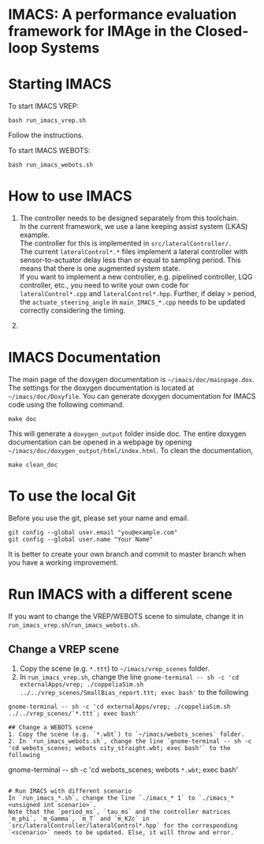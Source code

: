# IMACS: A performance evaluation framework for IMAge in the Closed-loop Systems

# Starting IMACS
To start IMACS VREP:
```
bash run_imacs_vrep.sh
```
Follow the instructions.

To start IMACS WEBOTS:
```
bash run_imacs_webots.sh
```
# How to use IMACS
1. The controller needs to be designed separately from this toolchain.  
In the current framework, we use a lane keeping assist system (LKAS) example.  
The controller for this is implemented in `src/lateralController/`.  
The current `lateralControl*.*` files implement a lateral controller with sensor-to-actuator delay less than or equal to sampling period. This means that there is one augmented system state.  
If you want to implement a new controller, e.g. pipelined controller, LQG controller, etc., you need to write your own code for `lateralControl*.cpp` and `lateralControl*.hpp`. Further, if delay > period, the `actuate_steering_angle` in `main_IMACS_*.cpp` needs to be updated correctly considering the timing. 

2.
# IMACS Documentation
The main page of the doxygen documentation is `~/imacs/doc/mainpage.dox`.
The settings for the doxygen documentation is located at `~/imacs/doc/Doxyfile`.
You can generate doxygen documentation for IMACS code using the following command.
```
make doc
```
This will generate a `doxygen_output` folder inside doc. 
The entire doxygen documentation can be opened in a webpage by opening `~/imacs/doc/doxygen_output/html/index.html`.
To clean the documentation, 
```
make clean_doc
```
# To use the local Git
Before you use the git, please set your name and email.
```
git config --global user.email "you@example.com"
git config --global user.name "Your Name"
```
It is better to create your own branch and commit to master branch when you have a working improvement.

# Run IMACS with a different scene
If you want to change the VREP/WEBOTS scene to simulate, change it in `run_imacs_vrep.sh`/`run_imacs_webots.sh`.

## Change a VREP scene
1. Copy the scene (e.g. `*.ttt`) to `~/imacs/vrep_scenes` folder.
2. In `run_imacs_vrep.sh`, change the line `gnome-terminal -- sh -c 'cd externalApps/vrep; ./coppeliaSim.sh ../../vrep_scenes/SmallBias_report.ttt; exec bash'` to the following
```
gnome-terminal -- sh -c 'cd externalApps/vrep; ./coppeliaSim.sh ../../vrep_scenes/`*.ttt`; exec bash'

## Change a WEBOTS scene
1. Copy the scene (e.g. `*.wbt`) to `~/imacs/webots_scenes` folder.
2. In `run_imacs_webots.sh`, change the line `gnome-terminal -- sh -c 'cd webots_scenes; webots city_straight.wbt; exec bash'` to the following
```
gnome-terminal -- sh -c 'cd webots_scenes; webots `*.wbt`; exec bash'
```

# Run IMACS with different scenario
In `run_imacs_*.sh`, change the line `./imacs_* 1` to `./imacs_* <unsigned int scenario>`.
Note that the `period_ms`, `tau_ms` and the controller matrices `m_phi`, `m_Gamma`, `m_T` and `m_K2c` in `src/lateralController/lateralControl*.hpp` for the corresponding `<scenario>` needs to be updated. Else, it will throw and error.




